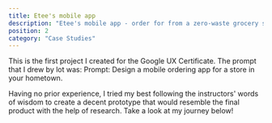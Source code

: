 ```yaml
---
title: Etee's mobile app
description: "Etee's mobile app - order for from a zero-waste grocery store"
position: 2
category: "Case Studies"
---
```


<app-color-switcher class="inline-flex ml-2"></app-color-switcher>

This is the first project I created for the Google UX Certificate. The prompt that I drew by lot was: Prompt: Design a mobile ordering app for a store in your hometown.

Having no prior experience, I tried my best following the instructors' words of wisdom to create a decent prototype that would resemble the final product with the help of research. Take a look at my journey below!

<pdf url="/etee.pdf"></pdf>
